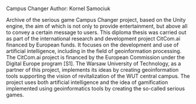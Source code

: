 Campus Changer
Author: Kornel Samociuk

Archive of the serious game Campus Changer project, based on the Unity engine, the aim of which is not only to provide entertainment, but above all to convey a certain message to users.
This diploma thesis was carried out as part of the international research and development project CitCom.ai financed by European funds. It focuses on the development and use of artificial intelligence, including in the field of geoinformation processing. The CitCom.ai project is financed by the European Commission under the Digital Europe program [S1]. The Warsaw University of Technology, as a partner of this project, implements its ideas by creating geoinformation tools supporting the vision of revitalization of the WUT central campus. The project uses both artificial intelligence and the idea of gamification implemented using geoinformatics tools by creating the so-called serious games.
